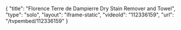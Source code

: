 {
    "title": "Florence Terre de Dampierre Dry Stain Remover and Towel",
    "type": "solo",
    "layout": "iframe-static",
    "videoId": "112336159",
    "url": "\/tvpembed\/112336159"
}
